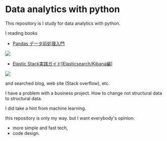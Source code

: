 # Data analytics with python

This repository is I study for data analytics with python.

I reading books 

- [Pandas データ前処理入門](https://www.amazon.co.jp/%E7%8F%BE%E5%A0%B4%E3%81%A7%E4%BD%BF%E3%81%88%E3%82%8B-pandas%E3%83%87%E3%83%BC%E3%82%BF%E5%89%8D%E5%87%A6%E7%90%86%E5%85%A5%E9%96%80-%E6%A9%9F%E6%A2%B0%E5%AD%A6%E7%BF%92%E3%83%BB%E3%83%87%E3%83%BC%E3%82%BF%E3%82%B5%E3%82%A4%E3%82%A8%E3%83%B3%E3%82%B9%E3%81%A7%E5%BD%B9%E7%AB%8B%E3%81%A4%E5%89%8D%E5%87%A6%E7%90%86%E6%89%8B%E6%B3%95-AI-TECHNOLOGY/dp/4798160679)

![](https://images-na.ssl-images-amazon.com/images/I/51RcIUE8+DL._SX350_BO1,204,203,200_.jpg)

- [Elastic Stack実践ガイド[Elasticsearch/Kibana編]](https://www.amazon.co.jp/Elastic-Stack%E5%AE%9F%E8%B7%B5%E3%82%AC%E3%82%A4%E3%83%89-Elasticsearch-Kibana%E7%B7%A8-gear%E3%82%B7%E3%83%AA%E3%83%BC%E3%82%BA-ebook/dp/B08FBVG11T/ref=sr_1_fkmr0_1?__mk_ja_JP=%E3%82%AB%E3%82%BF%E3%82%AB%E3%83%8A&dchild=1&keywords=ElasticStack%E5%AE%9F%E8%A3%85%E3%82%AC%E3%82%A4%E3%83%89&qid=1600998859&sr=8-1-fkmr0)

![](https://m.media-amazon.com/images/I/51ieij7UhAL.jpg)

and searched blog, web site (Stack overflow), etc.

I have a problem with a business project.
How to change not structural data to structural data.

I did take a hint from machine learning.

this repository is only my way. but I want everybody's opinion.

- more simple and fast tech,
- code design.